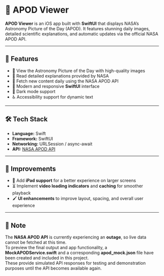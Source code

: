 # 🌠 APOD Viewer

**APOD Viewer** is an iOS app built with **SwiftUI** that displays NASA’s Astronomy Picture of the Day (APOD). It features stunning daily images, detailed scientific explanations, and automatic updates via the official NASA APOD API.

---

## 🚀 Features

- 📅 View the Astronomy Picture of the Day with high-quality images  
- 🧠 Read detailed explanations provided by NASA  
- 🔄 Fetch new content daily using the NASA APOD API  
- 🎨 Modern and responsive **SwiftUI** interface  
- 🌙 Dark mode support  
- ♿ Accessibility support for dynamic text

---

## 🛠️ Tech Stack

- **Language:** Swift  
- **Framework:** SwiftUI  
- **Networking:** URLSession / async-await  
- **API:** [NASA APOD API](https://api.nasa.gov/)  

---

## 🔧 Improvements

- 📱 Add **iPad support** for a better experience on larger screens 
- ⏳ Implement **video loading indicators** and **caching** for smoother playback  
- 🖌️ **UI enhancements** to improve layout, spacing, and overall user experience

---

## 📝 Note

The **NASA APOD API** is currently experiencing an **outage**, so live data cannot be fetched at this time.  
To preview the final output and app functionality, a **MockAPODService.swift** and a corresponding **apod_mock.json** file have been created and included in this project.  
These provide simulated API responses for testing and demonstration purposes until the API becomes available again.


